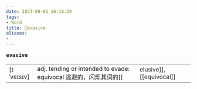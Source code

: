 ```yaml
---
date: 2023-08-01 16:18:19
tags: 
- Word
title: 📖evasive
aliases: 
- 
---
```


<pre><strong>evasive</strong></pre>
|   |   |   |
|---|---|---|
|[ɪˈveɪsɪv]|adj. tending or intended to evade: equivocal 逃避的，闪烁其词的[[|elusive]], [[equivocal]]|